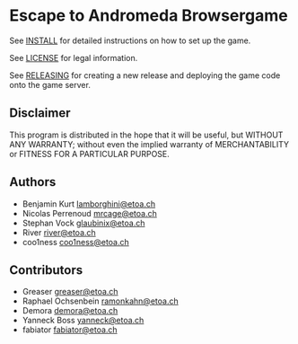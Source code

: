 Escape to Andromeda Browsergame
===============================

See [INSTALL](INSTALL.md) for detailed instructions on how to set up the game.

See [LICENSE](LICENSE.md) for legal information.

See [RELEASING](RELEASING.md) for creating a new release and deploying the game code onto the game server.

Disclaimer
----------

This program is distributed in the hope that it will be useful,
but WITHOUT ANY WARRANTY; without even the implied warranty of
MERCHANTABILITY or FITNESS FOR A PARTICULAR PURPOSE.

Authors
-------

 * Benjamin Kurt <lamborghini@etoa.ch>
 * Nicolas Perrenoud <mrcage@etoa.ch>
 * Stephan Vock <glaubinix@etoa.ch>
 * River <river@etoa.ch>
 * coo1ness <coo1ness@etoa.ch>

Contributors
------------

 * Greaser <greaser@etoa.ch>
 * Raphael Ochsenbein <ramonkahn@etoa.ch>
 * Demora <demora@etoa.ch>
 * Yanneck Boss <yanneck@etoa.ch>
 * fabiator <fabiator@etoa.ch>

